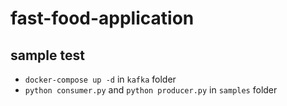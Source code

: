 # fast-food-application

## sample test
- `docker-compose up -d` in `kafka` folder
- `python consumer.py` and `python producer.py` in `samples` folder